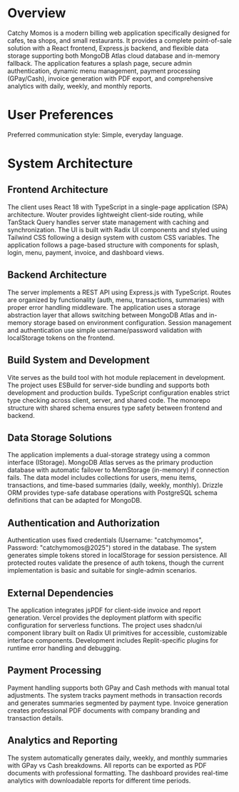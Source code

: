 # Overview

Catchy Momos is a modern billing web application specifically designed for cafes, tea shops, and small restaurants. It provides a complete point-of-sale solution with a React frontend, Express.js backend, and flexible data storage supporting both MongoDB Atlas cloud database and in-memory fallback. The application features a splash page, secure admin authentication, dynamic menu management, payment processing (GPay/Cash), invoice generation with PDF export, and comprehensive analytics with daily, weekly, and monthly reports.

# User Preferences

Preferred communication style: Simple, everyday language.

# System Architecture

## Frontend Architecture
The client uses React 18 with TypeScript in a single-page application (SPA) architecture. Wouter provides lightweight client-side routing, while TanStack Query handles server state management with caching and synchronization. The UI is built with Radix UI components and styled using Tailwind CSS following a design system with custom CSS variables. The application follows a page-based structure with components for splash, login, menu, payment, invoice, and dashboard views.

## Backend Architecture
The server implements a REST API using Express.js with TypeScript. Routes are organized by functionality (auth, menu, transactions, summaries) with proper error handling middleware. The application uses a storage abstraction layer that allows switching between MongoDB Atlas and in-memory storage based on environment configuration. Session management and authentication use simple username/password validation with localStorage tokens on the frontend.

## Build System and Development
Vite serves as the build tool with hot module replacement in development. The project uses ESBuild for server-side bundling and supports both development and production builds. TypeScript configuration enables strict type checking across client, server, and shared code. The monorepo structure with shared schema ensures type safety between frontend and backend.

## Data Storage Solutions
The application implements a dual-storage strategy using a common interface (IStorage). MongoDB Atlas serves as the primary production database with automatic failover to MemStorage (in-memory) if connection fails. The data model includes collections for users, menu items, transactions, and time-based summaries (daily, weekly, monthly). Drizzle ORM provides type-safe database operations with PostgreSQL schema definitions that can be adapted for MongoDB.

## Authentication and Authorization
Authentication uses fixed credentials (Username: "catchymomos", Password: "catchymomos@2025") stored in the database. The system generates simple tokens stored in localStorage for session persistence. All protected routes validate the presence of auth tokens, though the current implementation is basic and suitable for single-admin scenarios.

## External Dependencies
The application integrates jsPDF for client-side invoice and report generation. Vercel provides the deployment platform with specific configuration for serverless functions. The project uses shadcn/ui component library built on Radix UI primitives for accessible, customizable interface components. Development includes Replit-specific plugins for runtime error handling and debugging.

## Payment Processing
Payment handling supports both GPay and Cash methods with manual total adjustments. The system tracks payment methods in transaction records and generates summaries segmented by payment type. Invoice generation creates professional PDF documents with company branding and transaction details.

## Analytics and Reporting
The system automatically generates daily, weekly, and monthly summaries with GPay vs Cash breakdowns. All reports can be exported as PDF documents with professional formatting. The dashboard provides real-time analytics with downloadable reports for different time periods.